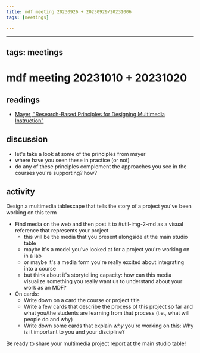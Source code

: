 ```yaml
---
title: mdf meeting 20230926 + 20230929/20231006
tags: [meetings]

---
```


---
tags: meetings
---

# mdf meeting 20231010 + 20231020

## readings
* [Mayer, "Research-Based Principles for Designing Multimedia Instruction"](https://drive.google.com/file/d/0B08GrQK8YOPdekNQelZSZW4wQVU/view?usp=sharing&resourcekey=0-gIPofZvucepa9MWFXUmC0A)

## discussion
* let's take a look at some of the principles from mayer
* where have you seen these in practice (or not)
* do any of these principles complement the approaches you see in the courses you're supporting? how?

## activity
Design a multimedia tablescape that tells the story of a project you've been working on this term
* Find media on the web and then post it to #util-img-2-md as a visual reference that represents your project
    * this will be the media that you present alongside at the main studio table
    * maybe it's a model you've looked at for a project you're working on in a lab
    * or maybe it's a media form you're really excited about integrating into a course
    * but think about it's storytelling capacity: how can this media visualize something you really want us to understand about your work as an MDF?
* On cards:
    * Write down on a card the course or project title
    * Write a few cards that describe the process of this project so far and what you/the students are learning from that process (i.e., what will people do and why)
    * Write down some cards that explain *why* you're working on this: Why is it important to you and your discipline? 

Be ready to share your multimedia project report at the main studio table!
